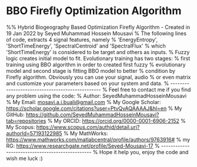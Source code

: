 # BBO Firefly Optimization Algorithm
%% Hybrid Biogeography Based Optimization Firefly Algorithm - Created in 19 Jan 2022 by Seyed Muhammad Hossein Mousavi
% The following lines of code, extracts 4 signal features, namely
% 'EnergyEntropy', 'ShortTimeEnergy', 'SpectralCentroid' and 'SpectralFlux'
% which 'ShortTimeEnergy' is considered to be target and others as inputs. 
% Fuzzy logic creates initial model to fit. Evolutionary training has two stages:
% first training using BBO algorithm in order to created first fuzzy
% evolutionary model and second stage is fitting BBO model to better
% condition by Firefly algorithm. Obviously you can use your signal, audio
% or even matrix and customize your parameters based on your system and data.
% ------------------------------------------------ 
% Feel free to contact me if you find any problem using the code: 
% Author: SeyedMuhammadHosseinMousavi
% My Email: mosavi.a.i.buali@gmail.com 
% My Google Scholar: https://scholar.google.com/citations?user=PtvQvAQAAAAJ&hl=en 
% My GitHub: https://github.com/SeyedMuhammadHosseinMousavi?tab=repositories 
% My ORCID: https://orcid.org/0000-0001-6906-2152 
% My Scopus: https://www.scopus.com/authid/detail.uri?authorId=57193122985 
% My MathWorks: https://www.mathworks.com/matlabcentral/profile/authors/9763916#
% my RG: https://www.researchgate.net/profile/Seyed-Mousavi-17
% ------------------------------------------------ 
% Hope it help you, enjoy the code and wish me luck :)
